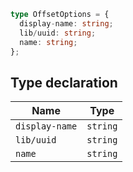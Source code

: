 ```ts
type OffsetOptions = {
  display-name: string;
  lib/uuid: string;
  name: string;
};
```

## Type declaration

| Name | Type |
| ------ | ------ |
| <a id="display-name"></a> `display-name` | `string` |
| <a id="lib/uuid"></a> `lib/uuid` | `string` |
| <a id="name"></a> `name` | `string` |
